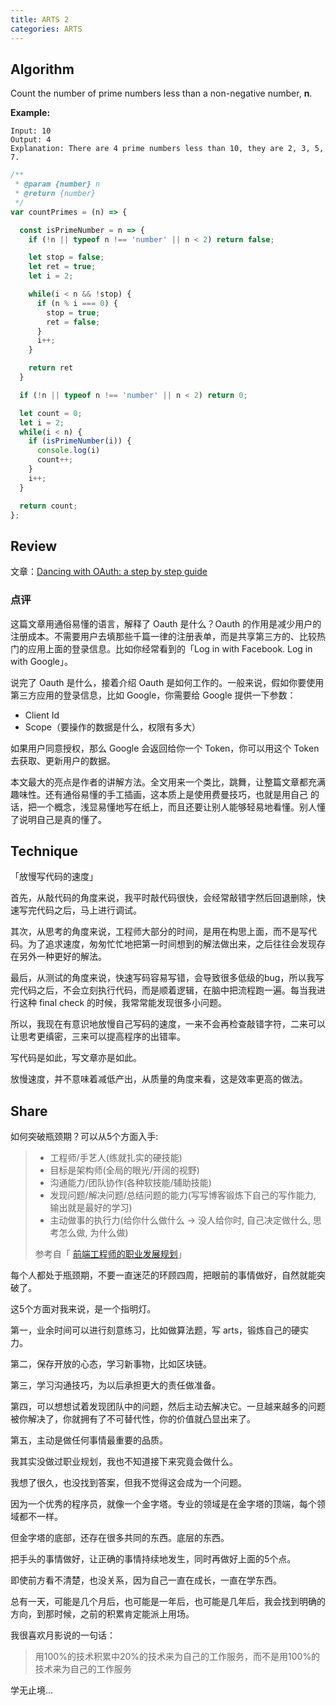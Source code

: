 ```yaml
---
title: ARTS 2
categories: ARTS
---
```


## Algorithm

Count the number of prime numbers less than a non-negative number, **n**.

**Example:**

```
Input: 10
Output: 4
Explanation: There are 4 prime numbers less than 10, they are 2, 3, 5, 7.
```

```javascript
/**
 * @param {number} n
 * @return {number}
 */
var countPrimes = (n) => {

  const isPrimeNumber = n => {
    if (!n || typeof n !== 'number' || n < 2) return false;

    let stop = false;
    let ret = true;
    let i = 2;

    while(i < n && !stop) {
      if (n % i === 0) {
        stop = true;
        ret = false;
      }
      i++;
    }

    return ret
  }

  if (!n || typeof n !== 'number' || n < 2) return 0;

  let count = 0;
  let i = 2;
  while(i < n) {
    if (isPrimeNumber(i)) {
      console.log(i)
      count++;
    }
    i++;
  }

  return count;
};
```

## Review

文章：[Dancing with OAuth: a step by step guide](https://dev.to/anabella/dancing-with-oauth-emp)

### 点评

这篇文章用通俗易懂的语言，解释了 Oauth 是什么？Oauth 的作用是减少用户的注册成本。不需要用户去填那些千篇一律的注册表单，而是共享第三方的、比较热门的应用上面的登录信息。比如你经常看到的「Log in with Facebook. Log in with Google」。

说完了 Oauth 是什么，接着介绍 Oauth 是如何工作的。一般来说，假如你要使用第三方应用的登录信息，比如 Google，你需要给 Google 提供一下参数：

- Client Id
- Scope（要操作的数据是什么，权限有多大）

如果用户同意授权，那么 Google 会返回给你一个 Token，你可以用这个 Token 去获取、更新用户的数据。

本文最大的亮点是作者的讲解方法。全文用来一个类比，跳舞，让整篇文章都充满趣味性。还有通俗易懂的手工插画，这本质上是使用费曼技巧，也就是用自己 的话，把一个概念，浅显易懂地写在纸上，而且还要让别人能够轻易地看懂。别人懂了说明自己是真的懂了。

## Technique

「放慢写代码的速度」

首先，从敲代码的角度来说，我平时敲代码很快，会经常敲错字然后回退删除，快速写完代码之后，马上进行调试。

其次，从思考的角度来说，工程师大部分的时间，是用在构思上面，而不是写代码。为了追求速度，匆匆忙忙地把第一时间想到的解法做出来，之后往往会发现存在另外一种更好的解法。

最后，从测试的角度来说，快速写码容易写错，会导致很多低级的bug，所以我写完代码之后，不会立刻执行代码，而是顺着逻辑，在脑中把流程跑一遍。每当我进行这种 final check 的时候，我常常能发现很多小问题。

所以，我现在有意识地放慢自己写码的速度，一来不会再检查敲错字符，二来可以让思考更缜密，三来可以提高程序的出错率。

写代码是如此，写文章亦是如此。

放慢速度，并不意味着减低产出，从质量的角度来看，这是效率更高的做法。

## Share

如何突破瓶颈期？可以从5个方面入手:

> - 工程师/手艺人(练就扎实的硬技能)
> - 目标是架构师(全局的眼光/开阔的视野)
> - 沟通能力/团队协作(各种软技能/辅助技能)
> - 发现问题/解决问题/总结问题的能力(写写博客锻炼下自己的写作能力, 输出就是最好的学习)
> - 主动做事的执行力(给你什么做什么 -> 没人给你时, 自己决定做什么, 思考怎么做, 为什么做)
>
> 参考自「 [前端工程师的职业发展规划](https://github.com/f2e-journey/f2e-journey/blob/master/career-planning.md)」

每个人都处于瓶颈期，不要一直迷茫的环顾四周，把眼前的事情做好，自然就能突破了。

这5个方面对我来说，是一个指明灯。

第一，业余时间可以进行刻意练习，比如做算法题，写 arts，锻炼自己的硬实力。

第二，保存开放的心态，学习新事物，比如区块链。

第三，学习沟通技巧，为以后承担更大的责任做准备。

第四，可以想想试着发现团队中的问题，然后主动去解决它。一旦越来越多的问题被你解决了，你就拥有了不可替代性，你的价值就凸显出来了。

第五，主动是做任何事情最重要的品质。

我其实没做过职业规划，我也不知道接下来究竟会做什么。

我想了很久，也没找到答案，但我不觉得这会成为一个问题。

因为一个优秀的程序员，就像一个金字塔。专业的领域是在金字塔的顶端，每个领域都不一样。

但金字塔的底部，还存在很多共同的东西。底层的东西。

把手头的事情做好，让正确的事情持续地发生，同时再做好上面的5个点。

即使前方看不清楚，也没关系，因为自己一直在成长，一直在学东西。

总有一天，可能是几个月后，也可能是一年后，也可能是几年后，我会找到明确的方向，到那时候，之前的积累肯定能派上用场。

我很喜欢月影说的一句话：

> 用100%的技术积累中20%的技术来为自己的工作服务，而不是用100%的技术来为自己的工作服务

学无止境...
